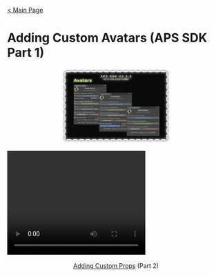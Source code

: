 [< Main Page](index.md)

# Adding Custom Avatars (APS SDK Part 1)

<p align="center">
  <a href="img/aps sdk avatar builder main.png">
     <img width="50%" height="15%" src="img/aps sdk avatar builder main.png">
  </a>
</p>


<video width="320" height="240" controls>
  <source type="video/mp4" src="https://www.mediafire.com/file/0nr7vrdf88rb0q3/2020-09-20_04-31-37.mp4">
</video>

<p align="center">
  <a href="apssdk_part2.md">Adding Custom Props</a> (Part 2)
</p>
